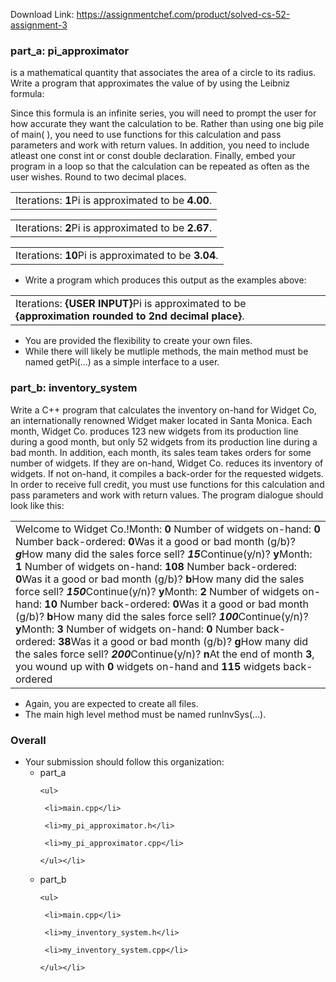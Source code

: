 Download Link: https://assignmentchef.com/product/solved-cs-52-assignment-3
<br>
<h3><strong>part_a: pi_approximator</strong></h3>

<p style="font-weight: 400;"> is a mathematical quantity that associates the area of a circle to its radius.  Write a program that approximates the value of  by using the Leibniz formula:

<p style="font-weight: 400;">Since this formula is an infinite series, you will need to prompt the user for how accurate they want the calculation to be.  Rather than using one big pile of main( ), you need to use functions for this calculation and pass parameters and work with return values.  In addition, you need to include atleast one const int or const double declaration.  Finally, embed your program in a loop so that the calculation can be repeated as often as the user wishes. Round to two decimal places.

<table>

 <tbody>

  <tr>

   <td>Iterations: <strong>1</strong>Pi is approximated to be <strong>4.00</strong>.</td>

  </tr>

 </tbody>

</table>

<table>

 <tbody>

  <tr>

   <td>Iterations: <strong>2</strong>Pi is approximated to be <strong>2.67</strong>.</td>

  </tr>

 </tbody>

</table>

<table>

 <tbody>

  <tr>

   <td>Iterations: <strong>10</strong>Pi is approximated to be <strong>3.04</strong>.</td>

  </tr>

 </tbody>

</table>

<p style="font-weight: 400;">

<ul style="font-weight: 400;">

 <li>Write a program which produces this output as the examples above:</li>

</ul>

<table>

 <tbody>

  <tr>

   <td>Iterations: <strong>{USER INPUT}</strong>Pi is approximated to be<strong> {approximation rounded to 2nd decimal place}</strong>.</td>

  </tr>

 </tbody>

</table>

<ul style="font-weight: 400;">

 <li>You are provided the flexibility to create your own files.</li>

 <li>While there will likely be mutliple methods, the main method must be named getPi(…) as a simple interface to a user.</li>

</ul>

<h3><strong>part_b: inventory_system</strong></h3>

<p style="font-weight: 400;">Write a C++ program that calculates the inventory on-hand for Widget Co, an internationally renowned Widget maker located in Santa Monica.  Each month, Widget Co. produces 123 new widgets from its production line during a good month, but only 52 widgets from its production line during a bad month.  In addition, each month, its sales team takes orders for some number of widgets.  If they are on-hand, Widget Co. reduces its inventory of widgets.  If not on-hand, it compiles a back-order for the requested widgets.  In order to receive full credit, you must use functions for this calculation and pass parameters and work with return values.  The program dialogue should look like this:

<table>

 <tbody>

  <tr>

   <td>Welcome to Widget Co.!Month: <strong>0</strong>    Number of widgets on-hand: <strong>0</strong>  Number back-ordered: <strong>0</strong>Was it a good or bad month (g/b)? <em><strong>g</strong></em>How many did the sales force sell? <em><strong>15</strong></em>Continue(y/n)? <strong>y</strong>Month: <strong>1</strong>    Number of widgets on-hand: <strong>108</strong>  Number back-ordered: <strong>0</strong>Was it a good or bad month (g/b)? <strong>b</strong>How many did the sales force sell? <em><strong>150</strong></em>Continue(y/n)? <strong>y</strong>Month: <strong>2</strong>    Number of widgets on-hand: <strong>10</strong>  Number back-ordered:<strong> 0</strong>Was it a good or bad month (g/b)? <strong>b</strong>How many did the sales force sell? <em><strong>100</strong></em>Continue(y/n)? <strong>y</strong>Month: <strong>3</strong>    Number of widgets on-hand: <strong>0</strong> Number back-ordered: <strong>38</strong>Was it a good or bad month (g/b)? <strong>g</strong>How many did the sales force sell? <strong><em>2</em></strong><em><strong>00</strong></em>Continue(y/n)? <strong>n</strong>At the end of month <strong>3</strong>, you wound up with <strong>0</strong> widgets on-hand and <strong>115</strong> widgets back-ordered</td>

  </tr>

 </tbody>

</table>

<ul style="font-weight: 400;">

 <li>Again, you are expected to create all files.</li>

 <li>The main high level method must be named runInvSys(…).</li>

</ul>

<h3><strong>Overall</strong></h3>

<ul style="font-weight: 400;">

 <li>Your submission should follow this organization:

  <ul>

   <li>part_a

    <ul>

     <li>main.cpp</li>

     <li>my_pi_approximator.h</li>

     <li>my_pi_approximator.cpp</li>

    </ul></li>

   <li>part_b

    <ul>

     <li>main.cpp</li>

     <li>my_inventory_system.h</li>

     <li>my_inventory_system.cpp</li>

    </ul></li>

  </ul></li>

</ul>